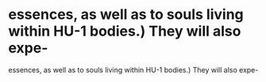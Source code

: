 # essences, as well as to souls living within HU-1 bodies.) They will also expe-

essences, as well as to souls living within HU-1 bodies.) They will also expe-